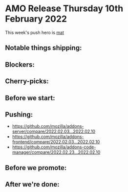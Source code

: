 # AMO Release Thursday 10th February 2022

This week's push hero is [mat](https://github.com/diox)

## Notable things shipping:

## Blockers:

## Cherry-picks:

## Before we start:

## Pushing:

- https://github.com/mozilla/addons-server/compare/2022.02.03...2022.02.10
- https://github.com/mozilla/addons-frontend/compare/2022.02.03...2022.02.10
- https://github.com/mozilla/addons-code-manager/compare/2022.02.23...2022.02.10

## Before we promote:

## After we're done:
